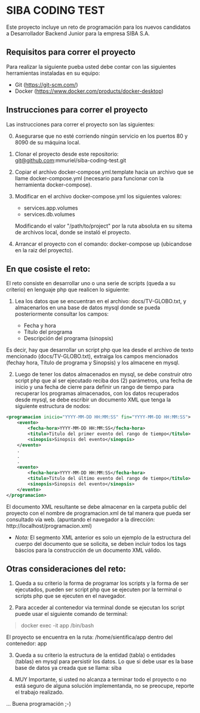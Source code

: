 # SIBA CODING TEST

Este proyecto incluye un reto de programación para los nuevos candidatos a Desarrollador Backend Junior para la empresa SIBA S.A.


## Requisitos para correr el proyecto

Para realizar la siguiente pueba usted debe contar con las siguientes herramientas instaladas en su equipo:

- Git (https://git-scm.com/)
- Docker (https://www.docker.com/products/docker-desktop)


## Instrucciones para correr el proyecto

Las instrucciones para correr el proyecto son las siguientes:

0. Asegurarse que no esté corriendo ningún servicio en los puertos 80 y 8090 de su máquina local.
1. Clonar el proyecto desde este repositorio: git@github.com:mmuriel/siba-coding-test.git
2. Copiar el archivo docker-compose.yml.template hacia un archivo que se llame docker-compose.yml (necesario para funcionar con la herramienta docker-compose).
3. Modificar en el archivo docker-compose.yml los siguientes valores:
	
	- services.app.volumes
	- services.db.volumes

   Modificando el valor "/path/to/project" por la ruta absoluta en su sitema de archivos local, donde se instaló el proyecto.

4. Arrancar el proyecto con el comando: docker-compose up (ubicandose en la raiz del proyecto).


## En que cosiste el reto:

El reto consiste en desarrollar uno o una serie de scripts (queda a su criterio) en lenguaje php que realicen lo siguiente:


1. Lea los datos que se encuentran en el archivo: docs/TV-GLOBO.txt, y almacenarlos en una base de datos mysql donde se pueda posteriormente consultar los campos: 

	- Fecha y hora
	- Título del programa
	- Descripción del programa (sinopsis)

Es decir, hay que desarrollar un script php que lea desde el archivo de texto mencionado (docs/TV-GLOBO.txt), extraiga los campos mencionados (fechay hora, Título de programa y Sinopsis) y los almacene en mysql.

2. Luego de tener los datos almacenados en mysql, se debe construir otro script php que  al ser ejecutado reciba dos (2) parámetros, una fecha de inicio y una fecha de cierre para definir un rango de tiempo para recuperar los programas almacenados, con los datos recuperados desde mysql, se debe escribir un documento XML que tenga la siguiente estructura de nodos:

```xml
<programacion inicio="YYYY-MM-DD HH:MM:SS" fin="YYYY-MM-DD HH:MM:SS">
	<evento>
		<fecha-hora>YYYY-MM-DD HH:MM:SS</fecha-hora>
		<titulo>Titulo del primer evento del rango de tiempo</titulo>
		<sinopsis>Sinopsis del evento</sinopsis>
	</evento>
	.
	.
	.
	<evento>
		<fecha-hora>YYYY-MM-DD HH:MM:SS</fecha-hora>
		<titulo>Titulo del último evento del rango de tiempo</titulo>
		<sinopsis>Sinopsis del evento</sinopsis>
	</evento>
</programacion>
```

El documento XML resultante se debe almacenar en la carpeta public del proyecto con el nombre de programacion.xml de tal manera que pueda ser consultado vía web. (apuntando el navegador a la dirección: http://localhost/programacion.xml)

- *Nota:* El segmento XML anterior es solo un ejemplo de la estructura del cuerpo del documento que se solicita, se deben incluir todos los tags báscios para la construcción de un documento XML válido.


## Otras consideraciones del reto:

1. Queda a su criterio la forma de programar los scripts y la forma de ser ejecutados, pueden ser script php que se ejecuten por la terminal o scripts php que se ejecuten en el navegador.

2. Para acceder al contenedor via terminal donde se ejecutan los script puede usar el siguiente comando de terminal:

> docker exec -it app /bin/bash

El proyecto se encuentra en la ruta: /home/sientifica/app dentro del contenedor: app

3. Queda a su criterio la estructura de la entidad (tabla) o entidades (tablas) en mysql para persistir los datos. Lo que si debe usar es la base base de datos ya creada que se llama: siba

4. MUY Importante, si usted no alcanza a terminar todo el proyecto o no está seguro de alguna solución implementanda, no se preocupe, reporte el trabajo realizado.

... Buena programación ;-)


